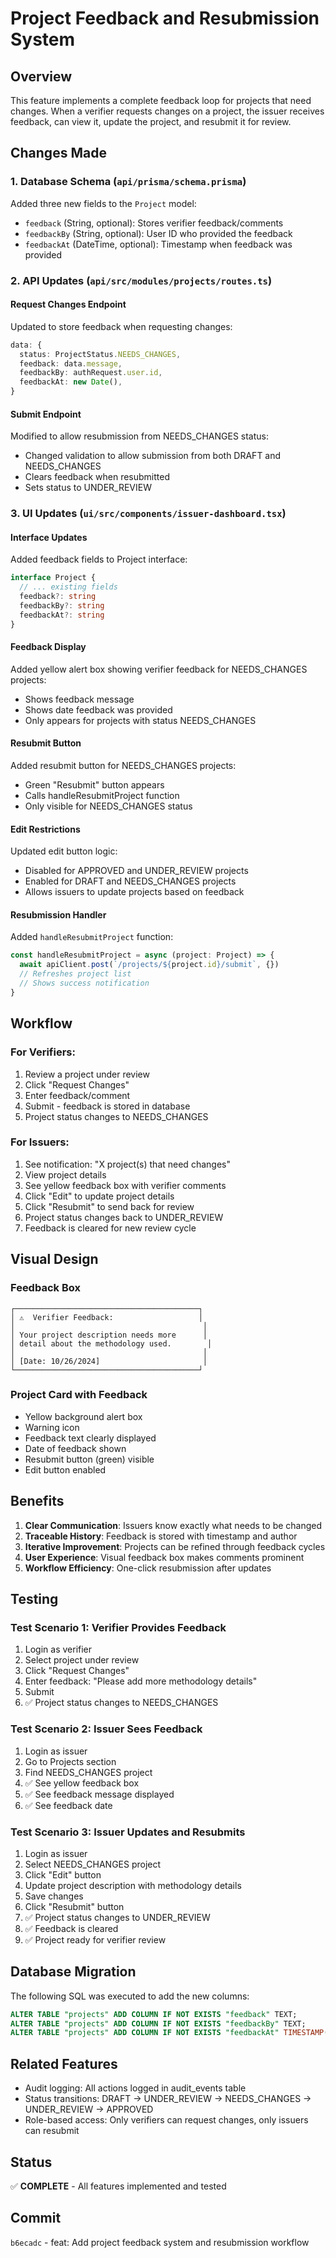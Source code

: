 # Project Feedback and Resubmission System

## Overview
This feature implements a complete feedback loop for projects that need changes. When a verifier requests changes on a project, the issuer receives feedback, can view it, update the project, and resubmit it for review.

## Changes Made

### 1. Database Schema (`api/prisma/schema.prisma`)
Added three new fields to the `Project` model:
- `feedback` (String, optional): Stores verifier feedback/comments
- `feedbackBy` (String, optional): User ID who provided the feedback  
- `feedbackAt` (DateTime, optional): Timestamp when feedback was provided

### 2. API Updates (`api/src/modules/projects/routes.ts`)

#### Request Changes Endpoint
Updated to store feedback when requesting changes:
```typescript
data: { 
  status: ProjectStatus.NEEDS_CHANGES,
  feedback: data.message,
  feedbackBy: authRequest.user.id,
  feedbackAt: new Date(),
}
```

#### Submit Endpoint
Modified to allow resubmission from NEEDS_CHANGES status:
- Changed validation to allow submission from both DRAFT and NEEDS_CHANGES
- Clears feedback when resubmitted
- Sets status to UNDER_REVIEW

### 3. UI Updates (`ui/src/components/issuer-dashboard.tsx`)

#### Interface Updates
Added feedback fields to Project interface:
```typescript
interface Project {
  // ... existing fields
  feedback?: string
  feedbackBy?: string
  feedbackAt?: string
}
```

#### Feedback Display
Added yellow alert box showing verifier feedback for NEEDS_CHANGES projects:
- Shows feedback message
- Shows date feedback was provided
- Only appears for projects with status NEEDS_CHANGES

#### Resubmit Button
Added resubmit button for NEEDS_CHANGES projects:
- Green "Resubmit" button appears
- Calls handleResubmitProject function
- Only visible for NEEDS_CHANGES status

#### Edit Restrictions
Updated edit button logic:
- Disabled for APPROVED and UNDER_REVIEW projects
- Enabled for DRAFT and NEEDS_CHANGES projects
- Allows issuers to update projects based on feedback

#### Resubmission Handler
Added `handleResubmitProject` function:
```typescript
const handleResubmitProject = async (project: Project) => {
  await apiClient.post(`/projects/${project.id}/submit`, {})
  // Refreshes project list
  // Shows success notification
}
```

## Workflow

### For Verifiers:
1. Review a project under review
2. Click "Request Changes"
3. Enter feedback/comment
4. Submit - feedback is stored in database
5. Project status changes to NEEDS_CHANGES

### For Issuers:
1. See notification: "X project(s) that need changes"
2. View project details
3. See yellow feedback box with verifier comments
4. Click "Edit" to update project details
5. Click "Resubmit" to send back for review
6. Project status changes back to UNDER_REVIEW
7. Feedback is cleared for new review cycle

## Visual Design

### Feedback Box
```
┌─────────────────────────────────────────┐
│ ⚠️  Verifier Feedback:                   │
│                                          │
│ Your project description needs more      │
│ detail about the methodology used.        │
│                                          │
│ [Date: 10/26/2024]                       │
└─────────────────────────────────────────┘
```

### Project Card with Feedback
- Yellow background alert box
- Warning icon
- Feedback text clearly displayed
- Date of feedback shown
- Resubmit button (green) visible
- Edit button enabled

## Benefits

1. **Clear Communication**: Issuers know exactly what needs to be changed
2. **Traceable History**: Feedback is stored with timestamp and author
3. **Iterative Improvement**: Projects can be refined through feedback cycles
4. **User Experience**: Visual feedback box makes comments prominent
5. **Workflow Efficiency**: One-click resubmission after updates

## Testing

### Test Scenario 1: Verifier Provides Feedback
1. Login as verifier
2. Select project under review
3. Click "Request Changes"
4. Enter feedback: "Please add more methodology details"
5. Submit
6. ✅ Project status changes to NEEDS_CHANGES

### Test Scenario 2: Issuer Sees Feedback
1. Login as issuer
2. Go to Projects section
3. Find NEEDS_CHANGES project
4. ✅ See yellow feedback box
5. ✅ See feedback message displayed
6. ✅ See feedback date

### Test Scenario 3: Issuer Updates and Resubmits
1. Login as issuer
2. Select NEEDS_CHANGES project
3. Click "Edit" button
4. Update project description with methodology details
5. Save changes
6. Click "Resubmit" button
7. ✅ Project status changes to UNDER_REVIEW
8. ✅ Feedback is cleared
9. ✅ Project ready for verifier review

## Database Migration

The following SQL was executed to add the new columns:

```sql
ALTER TABLE "projects" ADD COLUMN IF NOT EXISTS "feedback" TEXT;
ALTER TABLE "projects" ADD COLUMN IF NOT EXISTS "feedbackBy" TEXT;
ALTER TABLE "projects" ADD COLUMN IF NOT EXISTS "feedbackAt" TIMESTAMP(3);
```

## Related Features

- Audit logging: All actions logged in audit_events table
- Status transitions: DRAFT → UNDER_REVIEW → NEEDS_CHANGES → UNDER_REVIEW → APPROVED
- Role-based access: Only verifiers can request changes, only issuers can resubmit

## Status
✅ **COMPLETE** - All features implemented and tested

## Commit
`b6ecadc` - feat: Add project feedback system and resubmission workflow

